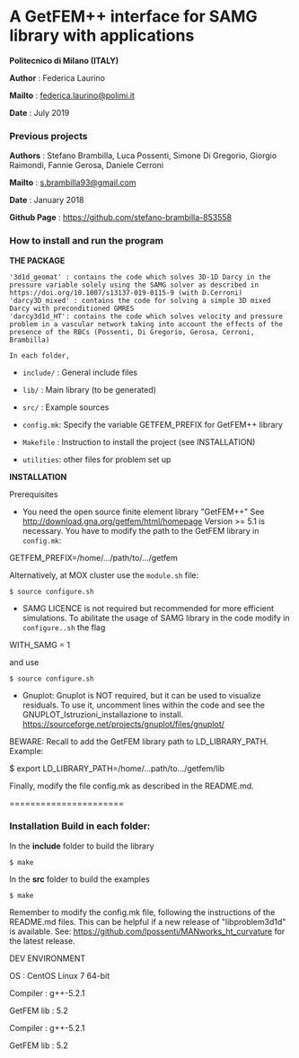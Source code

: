 # A GetFEM++ interface for SAMG library with applications
**Politecnico di Milano (ITALY)**

**Author** : Federica Laurino

**Mailto** : federica.laurino@polimi.it

**Date** : July 2019

### Previous projects

**Authors** : Stefano Brambilla, Luca Possenti, Simone Di Gregorio, Giorgio Raimondi, Fannie Gerosa, Daniele Cerroni

**Mailto** : s.brambilla93@gmail.com

**Date** : January 2018

**Github Page** : https://github.com/stefano-brambilla-853558

### How to install and run the program

**THE PACKAGE**

    '3d1d_geomat' : contains the code which solves 3D-1D Darcy in the pressure variable solely using the SAMG solver as described in https://doi.org/10.1007/s13137-019-0115-9 (with D.Cerroni)
    'darcy3D_mixed' : contains the code for solving a simple 3D mixed Darcy with preconditioned GMRES 
    'darcy3d1d_HT': contains the code which solves velocity and pressure problem in a vascular network taking into account the effects of the presence of the RBCs (Possenti, Di Gregorio, Gerosa, Cerroni, Brambilla)
    
    In each folder, 
    
- `include/` : General include files

- `lib/`     : Main library (to be generated)

- `src/`     : Example sources

- `config.mk`: Specify the variable GETFEM_PREFIX for GetFEM++ library

- `Makefile` : Instruction to install the project (see INSTALLATION)

- `utilities`: other files for problem set up

**INSTALLATION**

Prerequisites

* You need the open source finite element library "GetFEM++" See http://download.gna.org/getfem/html/homepage Version >= 5.1 is necessary. You have to modify the path to the GetFEM library in `config.mk`:

GETFEM_PREFIX=/home/.../path/to/.../getfem

Alternatively, at MOX cluster use the `module.sh` file:
```
$ source configure.sh
```

* SAMG LICENCE is not required but recommended for more efficient simulations. To abilitate the usage of SAMG library in the code modify in `configure..sh` the flag

WITH_SAMG = 1

and use 
```
$ source configure.sh
```

* Gnuplot: Gnuplot is NOT required, but it can be used to visualize residuals. To use it, uncomment lines within the code and see the GNUPLOT_Istruzioni_installazione to install. https://sourceforge.net/projects/gnuplot/files/gnuplot/

BEWARE: Recall to add the GetFEM library path to LD_LIBRARY_PATH. Example:

$ export LD_LIBRARY_PATH=/home/...path/to.../getfem/lib

Finally, modify the file config.mk as described in the README.md.

======================

### Installation Build in each folder:

In the **include** folder to build the library
```
$ make
``` 
In the **src** folder to build the examples
```
$ make 
```
Remember to modify the config.mk file, following the instructions of the README.md files.
This can be helpful if a new release of "libproblem3d1d" is available. See: https://github.com/lpossenti/MANworks_ht_curvature for the latest release.

DEV ENVIRONMENT

OS : CentOS Linux 7 64-bit

Compiler : g++-5.2.1

GetFEM lib : 5.2

Compiler : g++-5.2.1

GetFEM lib : 5.2





